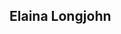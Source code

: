 ## Elaina Longjohn

<!--
🌱 MSBA Candidate at William & Mary School of Business | Data Enthusiast | Sustainability Advocate 🌍

I'm currently pursuing my Master of Science in Business Analytics (MSBA) at William & Mary School of Business, where I'm honing my skills in data analysis, business strategy, and decision-making. Passionate about leveraging data-driven insights, I'm committed to using analytics to drive sustainable change and create meaningful impact.

Whether it’s optimizing business processes, improving environmental practices, or fostering innovation, I believe in the power of data to make a difference. I’m always eager to collaborate with others who share a vision for a sustainable future and look forward to building projects that promote both efficiency and sustainability.

Feel free to check out my work, and let's connect if you’re interested in collaborating on data-driven, sustainable solutions!
-->
